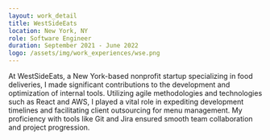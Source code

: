 ```yaml
---
layout: work_detail
title: WestSideEats
location: New York, NY
role: Software Engineer
duration: September 2021 - June 2022
logo: /assets/img/work_experiences/wse.png
---
```


At WestSideEats, a New York-based nonprofit startup specializing in food deliveries, I made significant contributions to the development and optimization of internal tools. Utilizing agile methodologies and technologies such as React and AWS, I played a vital role in expediting development timelines and facilitating client outsourcing for menu management. My proficiency with tools like Git and Jira ensured smooth team collaboration and project progression.
